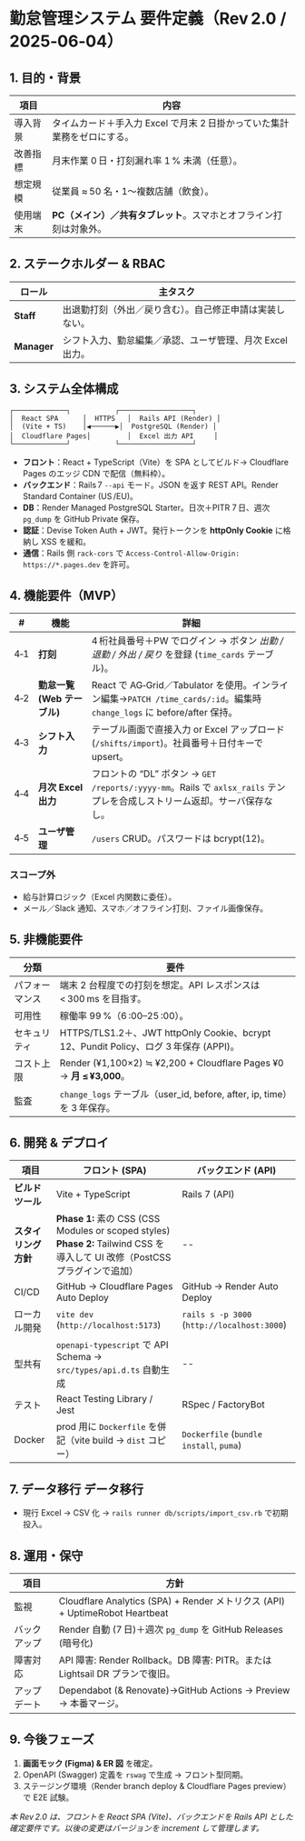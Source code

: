 # 勤怠管理システム 要件定義（Rev 2.0 / 2025‑06‑04）



## 1. 目的・背景

| 項目   | 内容                                        |
| ---- | ----------------------------------------- |
| 導入背景 | タイムカード＋手入力 Excel で月末 2 日掛かっていた集計業務をゼロにする。 |
| 改善指標 | 月末作業 0 日・打刻漏れ率 1 % 未満（任意）。                |
| 想定規模 | 従業員 ≈ 50 名・1〜複数店舗（飲食）。                    |
| 使用端末 | **PC（メイン）／共有タブレット**。スマホとオフライン打刻は対象外。      |



## 2. ステークホルダー & RBAC

| ロール         | 主タスク                             |
| ----------- | -------------------------------- |
| **Staff**   | 出退勤打刻（外出／戻り含む）。自己修正申請は実装しない。     |
| **Manager** | シフト入力、勤怠編集／承認、ユーザ管理、月次 Excel 出力。 |



## 3. システム全体構成

```
┌─────────────┐           ┌──────────────────┐
│  React SPA      │  HTTPS   │  Rails API (Render) │
│  (Vite + TS)    │◀──────▶│  PostgreSQL (Render) │
│  Cloudflare Pages│         │  Excel 出力 API     │
└─────────────┘           └──────────────────┘
```

* **フロント**：React + TypeScript（Vite）を SPA としてビルド→ Cloudflare Pages のエッジ CDN で配信（無料枠）。
* **バックエンド**：Rails 7 `--api` モード。JSON を返す REST API。Render Standard Container (US /EU)。
* **DB**：Render Managed PostgreSQL Starter。日次＋PITR 7 日、週次 `pg_dump` を GitHub Private 保存。
* **認証**：Devise Token Auth + JWT。発行トークンを **httpOnly Cookie** に格納し XSS を緩和。
* **通信**：Rails 側 `rack-cors` で `Access‑Control‑Allow‑Origin: https://*.pages.dev` を許可。



## 4. 機能要件（MVP）

| #   | 機能                  | 詳細                                                                                                 |
| --- | ------------------- | -------------------------------------------------------------------------------------------------- |
| 4‑1 | **打刻**              | 4 桁社員番号＋PW でログイン → ボタン *出勤 / 退勤 / 外出 / 戻り* を登録 (`time_cards` テーブル)。                                |
| 4‑2 | **勤怠一覧 (Web テーブル)** | React で AG‑Grid／Tabulator を使用。インライン編集→`PATCH /time_cards/:id`。編集時 `change_logs` に before/after 保持。 |
| 4‑3 | **シフト入力**           | テーブル画面で直接入力 or Excel アップロード (`/shifts/import`)。社員番号＋日付キーで upsert。                                  |
| 4‑4 | **月次 Excel 出力**     | フロントの “DL” ボタン → `GET /reports/:yyyy‑mm`。Rails で `axlsx_rails` テンプレを合成しストリーム返却。サーバ保存なし。            |
| 4‑5 | **ユーザ管理**           | `/users` CRUD。パスワードは bcrypt(12)。                                                                   |

### スコープ外

* 給与計算ロジック（Excel 内関数に委任）。
* メール／Slack 通知、スマホ／オフライン打刻、ファイル画像保存。


## 5. 非機能要件

| 分類      | 要件                                                                         |
| ------- | -------------------------------------------------------------------------- |
| パフォーマンス | 端末 2 台程度での打刻を想定。API レスポンスは < 300 ms を目指す。                                  |
| 可用性     | 稼働率 99 %（6 :00–25 :00）。                                                    |
| セキュリティ  | HTTPS/TLS1.2＋、JWT httpOnly Cookie、bcrypt 12、Pundit Policy、ログ 3 年保存 (APPI)。 |
| コスト上限   | Render (¥1,100×2) ≒ ¥2,200 + Cloudflare Pages ¥0 → **月 ≤ ¥3,000**。         |
| 監査      | `change_logs` テーブル（user\_id, before, after, ip, time）を 3 年保存。              |



## 6. 開発 & デプロイ

| 項目           | フロント (SPA)                                                                                                    | バックエンド (API)                                |
| ------------ | ------------------------------------------------------------------------------------------------------------- | ------------------------------------------- |
| **ビルドツール**   | Vite + TypeScript                                                                                             | Rails 7 (API)                               |
| **スタイリング方針** | **Phase 1:** 素の CSS (CSS Modules or scoped styles)<br>**Phase 2:** Tailwind CSS を導入して UI 改修（PostCSS プラグインで追加） | --                                          |
| CI/CD        | GitHub → Cloudflare Pages Auto Deploy                                                                         | GitHub → Render Auto Deploy                 |
| ローカル開発       | `vite dev` (`http://localhost:5173`)                                                                          | `rails s -p 3000` (`http://localhost:3000`) |
| 型共有          | `openapi-typescript` で API Schema → `src/types/api.d.ts` 自動生成                                                 | --                                          |
| テスト          | React Testing Library / Jest                                                                                  | RSpec / FactoryBot                          |
| Docker       | prod 用に `Dockerfile` を併記（vite build → `dist` コピー）                                                             | `Dockerfile` (`bundle install`, `puma`)     |

## 7. データ移行 データ移行

* 現行 Excel → CSV 化 → `rails runner db/scripts/import_csv.rb` で初期投入。



## 8. 運用・保守

| 項目     | 方針                                                                      |
| ------ | ----------------------------------------------------------------------- |
| 監視     | Cloudflare Analytics (SPA) + Render メトリクス (API) + UptimeRobot Heartbeat |
| バックアップ | Render 自動 (7 日)＋週次 `pg_dump` を GitHub Releases (暗号化)                    |
| 障害対応   | API 障害: Render Rollback。DB 障害: PITR。または Lightsail DR プランで復旧。            |
| アップデート | Dependabot (& Renovate)→GitHub Actions → Preview → 本番マージ。               |



## 9. 今後フェーズ

1. **画面モック (Figma) & ER 図** を確定。
2. OpenAPI (Swagger) 定義を `rswag` で生成 → フロント型同期。
3. ステージング環境（Render branch deploy & Cloudflare Pages preview）で E2E 試験。



*本 Rev 2.0 は、フロントを React SPA (Vite)、バックエンドを Rails API とした確定要件です。以後の変更はバージョンを increment して管理します。*
